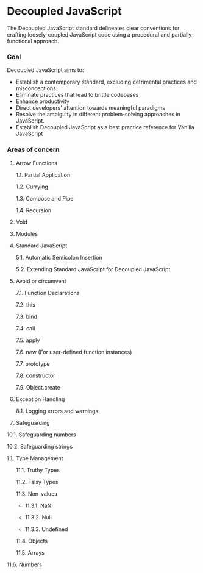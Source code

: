 # Decoupled JavaScript

The Decoupled JavaScript standard delineates clear conventions for crafting loosely-coupled JavaScript code using a procedural and partially-functional approach.

### Goal
Decoupled JavaScript aims to:
- Establish a contemporary standard, excluding detrimental practices and misconceptions
- Eliminate practices that lead to brittle codebases
- Enhance productivity
- Direct developers' attention towards meaningful paradigms
- Resolve the ambiguity in different problem-solving approaches in JavaScript.
- Establish Decoupled JavaScript as a best practice reference for Vanilla JavaScript

### Areas of concern

1. Arrow Functions

    1.1. Partial Application 

    1.2. Currying 

    1.3. Compose and Pipe 

    1.4. Recursion 

3. Void 

4. Modules 

5. Standard JavaScript 

    5.1. Automatic Semicolon Insertion 

    5.2. Extending Standard JavaScript for Decoupled JavaScript 

7. Avoid or circumvent 

    7.1. Function Declarations 

    7.2. this 

    7.3. bind 

    7.4. call 

    7.5. apply 

    7.6. new (For user-defined function instances) 

    7.7. prototype 

    7.8. constructor 

    7.9. Object.create 

8. Exception Handling 

    8.1. Logging errors and warnings 

10. Safeguarding 

   10.1. Safeguarding numbers 

   10.2. Safeguarding strings 

11. Type Management 

    11.1. Truthy Types 
   
    11.2. Falsy Types 
   
    11.3. Non-values 
    
    - 11.3.1. NaN 
      
    - 11.3.2. Null 
      
    - 11.3.3. Undefined 
   
    11.4. Objects 
   
    11.5. Arrays 
   
   11.6. Numbers
